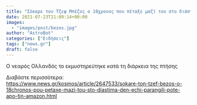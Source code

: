 ```yaml
---
title: "Σόκαρε τον Τζεφ Μπέζος ο 18χρονος που πέταξε μαζί του στο διάστημα – Δεν έχει παραγγείλει ποτέ από την Amazon"
date: 2021-07-23T21:09:14+00:00
images:
  - "images/post/bezos.jpg"
author: "AstroBot"
categories: ["Ειδήσεις"]
tags: ["news.gr"]
draft: false
---
```


Ο νεαρός Ολλανδός το εκμυστηρεύτηκε κατά τη διάρκεια της πτήσης

Διαβάστε περισσότερα: https://www.news.gr/kosmos/article/2647533/sokare-ton-tzef-bezos-o-18chronos-pou-petaxe-mazi-tou-sto-diastima-den-echi-parangili-pote-apo-tin-amazon.html
